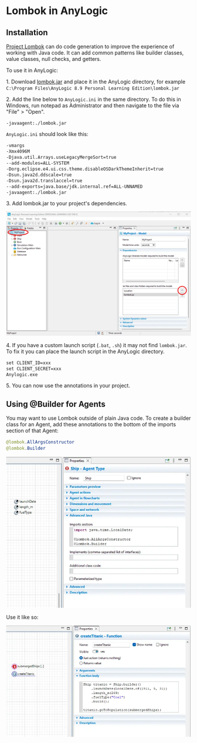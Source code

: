 Lombok in AnyLogic
===

Installation
---

[Project Lombok](https://projectlombok.org/) can do code generation to improve
the experience of working with Java code. It can add common patterns like
builder classes, value classes, null checks, and getters.

To use it in AnyLogic:

1\. Download [lombok.jar](https://projectlombok.org/downloads/lombok.jar) and 
place it in the AnyLogic directory, for example
`C:\Program Files\AnyLogic 8.9 Personal Learning Edition\lombok.jar`

2\. Add the line below to `AnyLogic.ini` in the same directory. To do this in 
Windows, run notepad as Administrator and then navigate to the file via 
"File" > "Open".

```
-javaagent:./lombok.jar
```

`AnyLogic.ini` should look like this:

```
-vmargs
-Xmx4096M
-Djava.util.Arrays.useLegacyMergeSort=true
--add-modules=ALL-SYSTEM
-Dorg.eclipse.e4.ui.css.theme.disableOSDarkThemeInherit=true
-Dsun.java2d.ddscale=true
-Dsun.java2d.translaccel=true
--add-exports=java.base/jdk.internal.ref=ALL-UNNAMED
-javaagent:./lombok.jar
```

3\. Add lombok.jar to your project's dependencies.

![project-dependencies](project-dependencies.webp)

4\. If you have a custom launch script (`.bat`, `.sh`) it may not find
`lombok.jar`. To fix it you can place the launch script in the AnyLogic
directory.

```
set CLIENT_ID=xxx
set CLIENT_SECRET=xxx
Anylogic.exe
```

5\. You can now use the annotations in your project.

Using @Builder for Agents
---

You may want to use Lombok outside of plain Java code. To create a builder class
for an Agent, add these annotations to the bottom of the imports section of that
Agent:

```java
@lombok.AllArgsConstructor
@lombok.Builder
```

![agent-imports-section](agent-imports-section.webp)

Use it like so:

![use-agent-builder](use-agent-builder.webp)
